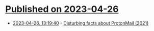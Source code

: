 # [Published on 2023-04-26](index.md)

* [2023-04-26, 13:19:40](https://lobste.rs/s/1woe5y/disturbing_facts_about_protonmail_2021) - [Disturbing facts about ProtonMail (2021)](https://encryp.ch/blog/disturbing-facts-about-protonmail/)
